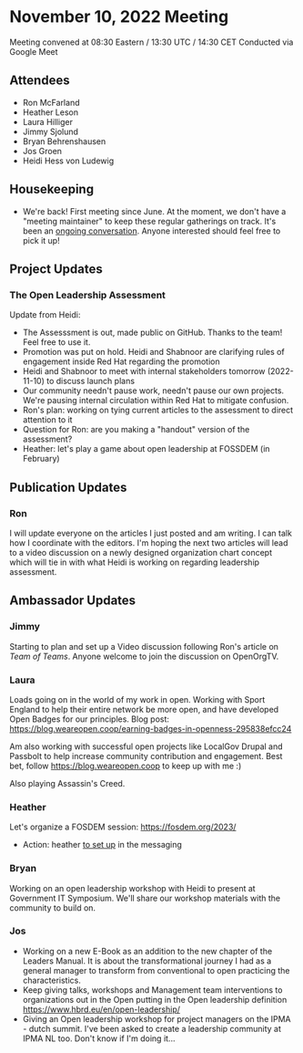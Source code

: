 # November 10, 2022 Meeting

Meeting convened at 08:30 Eastern / 13:30 UTC / 14:30 CET 
Conducted via Google Meet

## Attendees

- Ron McFarland
- Heather Leson
- Laura Hilliger
- Jimmy Sjolund
- Bryan Behrenshausen
- Jos Groen
- Heidi Hess von Ludewig

## Housekeeping

* We're back! First meeting since June. At the moment, we don't have a "meeting maintainer" to keep these regular gatherings on track. It's been an [ongoing conversation](https://www.theopenorganization.community/t/volunteer-needed-for-ambassador-meeting-manager/348). Anyone interested should feel free to pick it up!

## Project Updates

### The Open Leadership Assessment

Update from Heidi: 

- The Assesssment is out, made public on GitHub. Thanks to the team! Feel free to use it. 
- Promotion was put on hold. Heidi and Shabnoor are clarifying rules of engagement inside Red Hat regarding the promotion
- Heidi and Shabnoor to meet with internal stakeholders tomorrow (2022-11-10) to discuss launch plans 
- Our community needn't pause work, needn't pause our own projects. We're pausing internal circulation within Red Hat to mitigate confusion.
- Ron's plan: working on tying current articles to the assessment to direct attention to it
- Question for Ron: are you making a "handout" version of the assessment? 
- Heather: let's play a game about open leadership at FOSSDEM (in February)

## Publication Updates

### Ron
I will update everyone on the articles I just posted and am writing. I can talk how I coordinate with the editors. I'm hoping the next two articles will lead to a video discussion on a newly designed organization chart concept which will tie in with what Heidi is working on regarding leadership assessment.

## Ambassador Updates

### Jimmy
Starting to plan and set up a Video discussion following Ron's article on *Team of Teams*. Anyone welcome to join the discussion on OpenOrgTV.

### Laura
Loads going on in the world of my work in open. Working with Sport England to help their entire network be more open, and have developed Open Badges for our principles. Blog post: https://blog.weareopen.coop/earning-badges-in-openness-295838efcc24 

Am also working with successful open projects like LocalGov Drupal and Passbolt to help increase community contribution and engagement. Best bet, follow https://blog.weareopen.coop to keep up with me :)

Also playing Assassin's Creed.

### Heather 
Let's organize a FOSDEM session: https://fosdem.org/2023/
- Action: heather [to set up](https://www.theopenorganization.community/c/speaking-conferences/10) in the messaging

### Bryan
Working on an open leadership workshop with Heidi to present at Government IT Symposium. We'll share our workshop materials with the community to build on.

### Jos
- Working on a new E-Book as an addition to the new chapter of the Leaders Manual. It is about the transformational journey I had as a general manager to transform from conventional to open practicing the characteristics.
- Keep giving talks, workshops and Management team interventions to organizations out in the Open putting in the Open leadership definition https://www.hbrd.eu/en/open-leadership/
- Giving an Open leadership workshop for project managers on the IPMA - dutch summit. I've been asked to create a leadership community at IPMA NL too. Don't know if I'm doing it...

